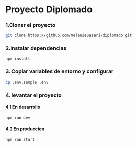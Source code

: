 # Proyecto Diplomado

### 1.Clonar el proyecto

```bash
git clone https://github.com/melanieSasari/diplomado.git
```

### 2.Instalar dependencias

```bash
npm install
```

### 3. Copiar variables de entorno y configurar

```bash
cp .env.sample .env
```

### 4. levantar el proyecto

#### 4.1 En desarrollo

```bash
npm run dev
```

#### 4.2 En produccion

```bash
npm run start
```
